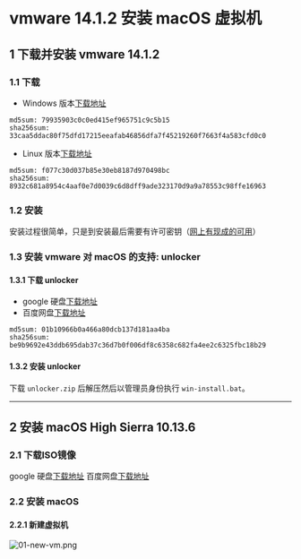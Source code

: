 vmware 14.1.2 安装 macOS 虚拟机
===============================

## 1 下载并安装 vmware 14.1.2

### 1.1 下载

* Windows 版本[下载地址](http://download3.vmware.com/software/wkst/file/VMware-workstation-full-14.1.2-8497320.exe)

```
md5sum: 79935903c0c0ed415ef965751c9c5b15
sha256sum: 33caa5ddac80f75dfd17215eeafab46856dfa7f45219260f7663f4a583cfd0c0
```

* Linux 版本[下载地址](http://download3.vmware.com/software/wkst/file/VMware-Workstation-Full-14.1.2-8497320.x86_64.bundle)

```
md5sum: f077c30d037b85e30eb8187d970498bc
sha256sum: 8932c681a8954c4aaf0e7d0039c6d8dff9ade323170d9a9a78553c98ffe16963
```
### 1.2 安装

安装过程很简单，只是到安装最后需要有许可密钥（[网上有现成的可用](https://www.baidu.com/s?ie=utf-8&f=3&rsv_bp=1&rsv_idx=1&tn=baidu&wd=vmware%2014%20%E5%AF%86%E9%92%A5&oq=vmware%252014&rsv_pq=84d563ad0000fbdf&rsv_t=18dcXH7Ve4XYyqVZFsdWJa2NTt7AXXl85LnnfUgzgdra7KGO%2FrQu2clxf%2F8&rqlang=cn&rsv_enter=1&rsv_sug3=2&rsv_sug1=2&rsv_sug7=100&rsv_sug2=1&prefixsug=vmware%252014%2520&rsp=0&inputT=844&rsv_sug4=1296&rsv_sug=1)）

### 1.3 安装 vmware 对 macOS 的支持: unlocker

#### 1.3.1 下载 unlocker

* google 硬盘[下载地址](https://drive.google.com/open?id=1C3glzUEv0NCYb9uo0FZL_XvukGYs5yC8)
* 百度网盘[下载地址](TODO)

```
md5sum: 01b10966b0a466a80dcb137d181aa4ba
sha256sum: be9b9692e43ddb695dab37c36d7b0f006df8c6358c682fa4ee2c6325fbc18b29
```

#### 1.3.2 安装 unlocker

下载 `unlocker.zip` 后解压然后以管理员身份执行 `win-install.bat`。


---


## 2 安装 macOS High Sierra 10.13.6


### 2.1 下载ISO镜像

google 硬盘[下载地址](https://drive.google.com/open?id=1q8cWD1rJoKTExsehx3-wnwEq7SNCMeY7)
百度网盘[下载地址](TODO)

### 2.2 安装 macOS

#### 2.2.1 新建虚拟机

![01-new-vm.png](https://doc-0c-bs-docs.googleusercontent.com/docs/securesc/ha0ro937gcuc7l7deffksulhg5h7mbp1/kuib2agv08u6hujbnqttpbka8ran5234/1532426400000/14861864943404317605/*/18Kv9WtBrQTvt4xKrVZvso9JnQJFjZ6AS?e=download)
